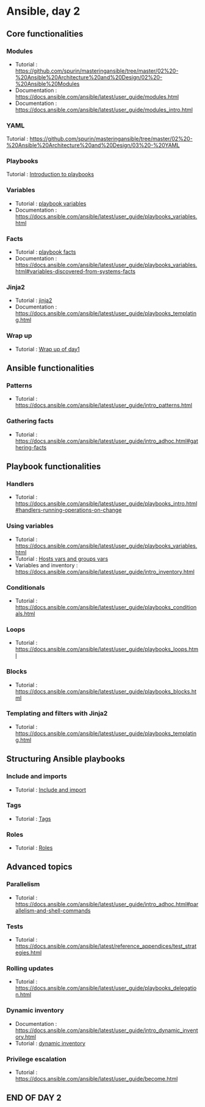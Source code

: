 # Ansible, day 2

## Core functionalities

### Modules

+ Tutorial : https://github.com/spurin/masteringansible/tree/master/02%20-%20Ansible%20Architecture%20and%20Design/02%20-%20Ansible%20Modules
+ Documentation : https://docs.ansible.com/ansible/latest/user_guide/modules.html
+ Documentation : https://docs.ansible.com/ansible/latest/user_guide/modules_intro.html

### YAML

Tutorial : https://github.com/spurin/masteringansible/tree/master/02%20-%20Ansible%20Architecture%20and%20Design/03%20-%20YAML

### Playbooks

Tutorial : [Introduction to playbooks]("https://github.com/spurin/masteringansible/tree/master/02%20-%20Ansible%20Architecture%20and%20Design/04%20-%20Ansible%20Playbooks%2C%20Breakdown%20of%20sections")

### Variables

+ Tutorial : [playbook variables]("https://github.com/PacktPublishing/Mastering-Ansible/tree/master/02%20-%20Ansible%20Architecture%20and%20Design/05%20-%20Ansible%20Playbooks%2C%20Variables")
+ Documentation : https://docs.ansible.com/ansible/latest/user_guide/playbooks_variables.html

### Facts

+ Tutorial : [playbook facts]("https://github.com/PacktPublishing/Mastering-Ansible/tree/master/02%20-%20Ansible%20Architecture%20and%20Design/06%20-%20Ansible%20Playbooks%2C%20Facts")
+ Documentation : https://docs.ansible.com/ansible/latest/user_guide/playbooks_variables.html#variables-discovered-from-systems-facts

### Jinja2

+ Tutorial : [jinja2]("https://github.com/PacktPublishing/Mastering-Ansible/tree/master/02%20-%20Ansible%20Architecture%20and%20Design/07%20-%20Templating%20with%20Jinja2")
+ Documentation : https://docs.ansible.com/ansible/latest/user_guide/playbooks_templating.html

### Wrap up

+ Tutorial : [Wrap up of day1](https://github.com/PacktPublishing/Mastering-Ansible/tree/master/02%20-%20Ansible%20Architecture%20and%20Design/08%20-%20Ansible%20Playbooks%2C%20Creating%20and%20Executing)


## Ansible functionalities

### Patterns

+ Tutorial : https://docs.ansible.com/ansible/latest/user_guide/intro_patterns.html

### Gathering facts

+ Tutorial : https://docs.ansible.com/ansible/latest/user_guide/intro_adhoc.html#gathering-facts


## Playbook functionalities


### Handlers

+ Tutorial : https://docs.ansible.com/ansible/latest/user_guide/playbooks_intro.html#handlers-running-operations-on-change

### Using variables

+ Tutorial : https://docs.ansible.com/ansible/latest/user_guide/playbooks_variables.html
+ Tutorial : [Hosts vars and groups vars](https://github.com/spurin/masteringansible/tree/master/03%20-%20Ansible%20Playbooks%2C%20Advanced%20Topics/01%20-%20Ansible%20Playbook%20Modules)
+ Variables and inventory : https://docs.ansible.com/ansible/latest/user_guide/intro_inventory.html

### Conditionals

+ Tutorial : https://docs.ansible.com/ansible/latest/user_guide/playbooks_conditionals.html

### Loops

+ Tutorial : https://docs.ansible.com/ansible/latest/user_guide/playbooks_loops.html

### Blocks

+ Tutorial : https://docs.ansible.com/ansible/latest/user_guide/playbooks_blocks.html

### Templating and filters with Jinja2

+ Tutorial : https://docs.ansible.com/ansible/latest/user_guide/playbooks_templating.html

## Structuring Ansible playbooks

### Include and imports

+ Tutorial : [Include and import](https://github.com/spurin/masteringansible/tree/master/04%20-%20Structuring%20Ansible%20Playbooks/01%20-%20Using%20Include%20and%20Import)

### Tags

+ Tutorial : [Tags](https://github.com/spurin/masteringansible/tree/master/04%20-%20Structuring%20Ansible%20Playbooks/02%20-%20Using%20Tags)

### Roles

+ Tutorial : [Roles](https://github.com/spurin/masteringansible/tree/master/04%20-%20Structuring%20Ansible%20Playbooks/03%20-%20Using%20Roles)

## Advanced topics

### Parallelism

+ Tutorial : https://docs.ansible.com/ansible/latest/user_guide/intro_adhoc.html#parallelism-and-shell-commands

### Tests

+ Tutorial : https://docs.ansible.com/ansible/latest/reference_appendices/test_strategies.html

### Rolling updates

+ Tutorial : https://docs.ansible.com/ansible/latest/user_guide/playbooks_delegation.html

### Dynamic inventory

+ Documentation : https://docs.ansible.com/ansible/latest/user_guide/intro_dynamic_inventory.html
+ Tutorial : [dynamic inventory](https://github.com/spurin/masteringansible/tree/master/03%20-%20Ansible%20Playbooks%2C%20Advanced%20Topics/02%20-%20Dynamic%20Inventories)

### Privilege escalation

+ Tutorial : https://docs.ansible.com/ansible/latest/user_guide/become.html

## END OF DAY 2
